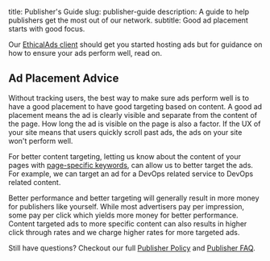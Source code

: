 title: Publisher's Guide
slug: publisher-guide
description: A guide to help publishers get the most out of our network.
subtitle: Good ad placement starts with good focus.

Our [EthicalAds client](https://ethical-ad-client.readthedocs.io/en/latest/) should get you started hosting ads but for guidance on how to ensure your ads perform well, read on.

## Ad Placement Advice

Without tracking users, the best way to make sure ads perform well
is to have a good placement to have good targeting based on content.
A good ad placement means the ad is clearly visible and separate from the content of the page.
How long the ad is visible on the page is also a factor.
If the UX of your site means that users quickly scroll past ads, the ads on your site won't perform well.

For better content targeting, letting us know about the content of your pages with
[page-specific keywords](https://ethical-ad-client.readthedocs.io/en/latest/#page-specific-keywords),
can allow us to better target the ads.
For example, we can target an ad for a DevOps related service to DevOps related content.

Better performance and better targeting will generally result in more money for publishers like yourself.
While most advertisers pay per impression, some pay per click which yields more money for better performance.
Content targeted ads to more specific content can also results in higher click through rates
and we charge higher rates for more targeted ads.


Still have questions? Checkout our full [Publisher Policy](../publisher-policy/) and [Publisher FAQ](../publishers/faq/).
